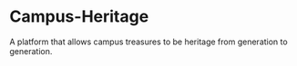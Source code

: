 # Campus-Heritage
A platform that allows campus treasures to be heritage from generation to generation.
